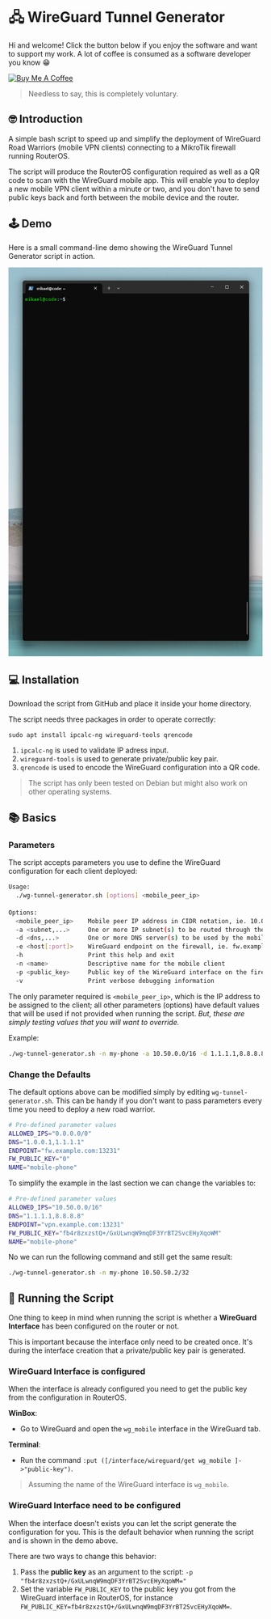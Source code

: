# 🖧 WireGuard Tunnel Generator
Hi and welcome! Click the button below if you enjoy the software and want to support my work. A lot of coffee is consumed as a software developer you know 😁

<a href="https://www.buymeacoffee.com/bitcanon" target="_blank"><img src="https://cdn.buymeacoffee.com/buttons/v2/default-yellow.png" alt="Buy Me A Coffee" style="height: 60px !important;width: 217px !important;" ></a>

>Needless to say, this is completely voluntary.

## 🤓 Introduction
A simple bash script to speed up and simplify the deployment of WireGuard Road Warriors (mobile VPN clients) connecting to a MikroTik firewall running RouterOS.

The script will produce the RouterOS configuration required as well as a QR code to scan with the WireGuard mobile app. This will enable you to deploy a new mobile VPN client within a minute or two, and you don't have to send public keys back and forth between the mobile device and the router.

## 🕹 Demo
Here is a small command-line demo showing the WireGuard Tunnel Generator script in action.

![CLI Demo](docs/img/wireguard-tunnel-generator-demo.gif)

## 💻 Installation
Download the script from GitHub and place it inside your home directory.

The script needs three packages in order to operate correctly:
```
sudo apt install ipcalc-ng wireguard-tools qrencode
```

1. `ipcalc-ng` is used to validate IP adress input.
2. `wireguard-tools` is used to generate private/public key pair.
3. `qrencode` is used to encode the WireGuard configuration into a QR code.

>The script has only been tested on Debian but might also work on other operating systems.

## 📚 Basics
### Parameters
The script accepts parameters you use to define the WireGuard configuration for each client deployed:
```bash
Usage:
  ./wg-tunnel-generator.sh [options] <mobile_peer_ip>

Options:
  <mobile_peer_ip>    Mobile peer IP address in CIDR notation, ie. 10.0.0.2/32
  -a <subnet,...>     One or more IP subnet(s) to be routed through the tunnel
  -d <dns,...>        One or more DNS server(s) to be used by the mobile client
  -e <host[:port]>    WireGuard endpoint on the firewall, ie. fw.example.com:13231
  -h                  Print this help and exit
  -n <name>           Descriptive name for the mobile client
  -p <public_key>     Public key of the WireGuard interface on the firewall
  -v                  Print verbose debugging information
```
The only parameter required is `<mobile_peer_ip>`, which is the IP address to be assigned to the client; all other parameters (options) have default values that will be used if not provided when running the script. *But, these are simply testing values that you will want to override.*

Example:
```bash
./wg-tunnel-generator.sh -n my-phone -a 10.50.0.0/16 -d 1.1.1.1,8.8.8.8 -e vpn.example.com:13231 -p "fb4r8zxzstQ+/GxULwnqW9mqDF3YrBT2SvcEHyXqoWM=" 10.50.50.2/32
```

### Change the Defaults
The default options above can be modified simply by editing `wg-tunnel-generator.sh`. This can be handy if you don't want to pass parameters every time you need to deploy a new road warrior.

```bash
# Pre-defined parameter values
ALLOWED_IPS="0.0.0.0/0"
DNS="1.0.0.1,1.1.1.1"
ENDPOINT="fw.example.com:13231"
FW_PUBLIC_KEY="0"
NAME="mobile-phone"
```

To simplify the example in the last section we can change the variables to:
```bash
# Pre-defined parameter values
ALLOWED_IPS="10.50.0.0/16"
DNS="1.1.1.1,8.8.8.8"
ENDPOINT="vpn.example.com:13231"
FW_PUBLIC_KEY="fb4r8zxzstQ+/GxULwnqW9mqDF3YrBT2SvcEHyXqoWM"
NAME="mobile-phone"
```
No we can run the following command and still get the same result:
```bash
./wg-tunnel-generator.sh -n my-phone 10.50.50.2/32
```

## 💾 Running the Script
One thing to keep in mind when running the script is whether a **WireGuard Interface** has been configured on the router or not.

This is important because the interface only need to be created once. It's during the interface creation that a private/public key pair is generated.
 
### WireGuard Interface is configured

When the interface is already configured you need to get the public key from the configuration in RouterOS.

**WinBox**:
- Go to WireGuard and open the `wg_mobile` interface in the WireGuard tab.

**Terminal**:
- Run the command `:put ([/interface/wireguard/get wg_mobile ]->"public-key")`.

>Assuming the name of the WireGuard interface is `wg_mobile`.

### WireGuard Interface need to be configured

When the interface doesn't exists you can let the script generate the configuration for you. This is the default behavior when running the script and is shown in the demo above.

There are two ways to change this behavior:
1. Pass the **public key** as an argument to the script: `-p "fb4r8zxzstQ+/GxULwnqW9mqDF3YrBT2SvcEHyXqoWM="`
2. Set the variable `FW_PUBLIC_KEY` to the public key you got from the WireGuard interface in RouterOS, for instance `FW_PUBLIC_KEY=fb4r8zxzstQ+/GxULwnqW9mqDF3YrBT2SvcEHyXqoWM=`.
